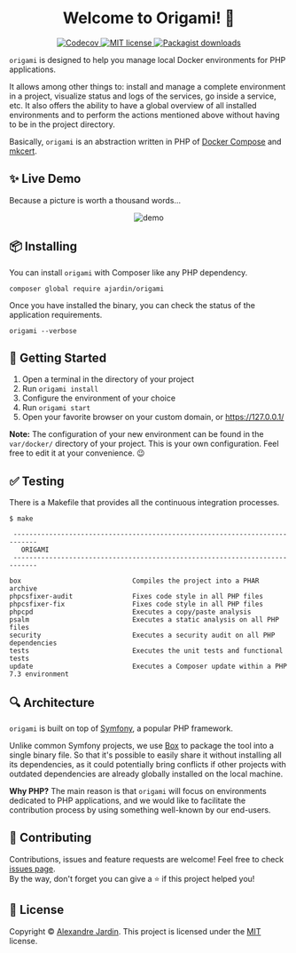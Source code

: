 <h1 align="center">Welcome to Origami! 👋</h1>
<p align="center">
  <a href="https://codecov.io/gh/ajardin/origami-source" target="_blank">
    <img src="https://img.shields.io/codecov/c/github/ajardin/origami-source?style=for-the-badge" alt="Codecov"/>
  </a>

  <a href="https://github.com/ajardin/origami-source/blob/master/LICENSE" target="_blank">
    <img src="https://img.shields.io/github/license/ajardin/origami?color=blue&style=for-the-badge" alt="MIT license">
  </a>

  <a href="https://packagist.org/packages/ajardin/origami" target="_blank">
    <img src="https://img.shields.io/packagist/dt/ajardin/origami?style=for-the-badge" alt="Packagist downloads"/>
  </a>
</p>

`origami` is designed to help you manage local Docker environments for PHP applications.

It allows among other things to: install and manage a complete environment in a project, visualize status and logs of
the services, go inside a service, etc. It also offers the ability to have a global overview of all installed
environments and to perform the actions mentioned above without having to be in the project directory.

Basically, `origami` is an abstraction written in PHP of [Docker Compose][1] and [mkcert][2].

✨ Live Demo
------------
Because a picture is worth a thousand words...

<p align="center">
  <img src="https://gist.githubusercontent.com/ajardin/ec3d9487fc86bdc25a7dac74bf8a1d34/raw/c6c3b5792472fa4edd05a49d9bc9338d590ecf3a/origami.gif" alt="demo"/>
</p>

📦 Installing
-------------
You can install `origami` with Composer like any PHP dependency.
```
composer global require ajardin/origami
```

Once you have installed the binary, you can check the status of the application requirements.
```
origami --verbose
```

🚀 Getting Started
------------------
1. Open a terminal in the directory of your project
2. Run `origami install`
3. Configure the environment of your choice
4. Run `origami start`
5. Open your favorite browser on your custom domain, or https://127.0.0.1/

**Note:** The configuration of your new environment can be found in the `var/docker/` directory of your project. This
is your own configuration. Feel free to edit it at your convenience. 😉

✅ Testing
----------
There is a Makefile that provides all the continuous integration processes.

```
$ make

 ----------------------------------------------------------------------------
   ORIGAMI
 ----------------------------------------------------------------------------

box                            Compiles the project into a PHAR archive
phpcsfixer-audit               Fixes code style in all PHP files
phpcsfixer-fix                 Fixes code style in all PHP files
phpcpd                         Executes a copy/paste analysis
psalm                          Executes a static analysis on all PHP files
security                       Executes a security audit on all PHP dependencies
tests                          Executes the unit tests and functional tests
update                         Executes a Composer update within a PHP 7.3 environment
```

🔍 Architecture
---------------
`origami` is built on top of [Symfony][3], a popular PHP framework.

Unlike common Symfony projects, we use [Box][4] to package the tool into a single binary file. So that it's possible
to easily share it without installing all its dependencies, as it could potentially bring conflicts if other projects
with outdated dependencies are already globally installed on the local machine.

**Why PHP?** The main reason is that `origami` will focus on environments dedicated to PHP applications, and we would
like to facilitate the contribution process by using something well-known by our end-users.

🤝 Contributing
---------------
Contributions, issues and feature requests are welcome! Feel free to check [issues page][5].  
By the way, don't forget you can give a ⭐️ if this project helped you!

📝 License
----------
Copyright © [Alexandre Jardin][6]. This project is licensed under the [MIT][7] license.

<!-- Resources -->
[1]: https://docs.docker.com/compose/
[2]: https://github.com/FiloSottile/mkcert
[3]: https://symfony.com/
[4]: https://github.com/humbug/box/
[5]: https://github.com/ajardin/origami-source/issues
[6]: https://github.com/ajardin
[7]: https://github.com/ajardin/origami-source/blob/master/LICENSE
